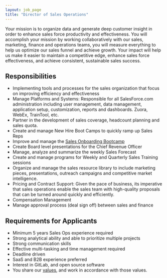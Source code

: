```yaml
---
layout: job_page
title: "Director of Sales Operations"
---
```


Your mission is to organize data and generate deep customer insight in order to enhance sales force productivity and effectiveness.
You will accomplish your mission by working collaboratively with our sales, marketing, finance and operations teams, you will measure everything to help us optimize our sales funnel and achieve growth.
Your impact will help us make it easier to maintain a competitive edge, enhance sales force effectiveness, and achieve consistent, sustainable sales success.

## Responsibilities

* Implementing tools and processes for the sales organization that focus on improving efficiency and effectiveness
* Manage Platforms and Systems: Responsible for all SalesForce.com administration including user management, data management, application setup, customization, reports and dashboards. Zuora, WebEx, TrainTool, etc.
* Partner in the development of sales coverage, headcount planning and sales quota.
* Create and manage New Hire Boot Camps to quickly ramp up Sales Reps
* Improve and manage the [Sales Onboarding Bootcamp](https://about.gitlab.com/handbook/sales-onboarding/)
* Create Board level presentations for the Chief Revenue Officer
* Manage, analyze and summarize the weekly Sales Forecast
* Create and manage programs for Weekly and Quarterly Sales Training sessions
* Organize and manage the sales resource library to include marketing pieces, presentations, outreach campaigns and competitive market intelligence.
* Pricing and Contract Support: Given the pace of business, its imperative that sales operations enable the sales team with high-quality proposals that can be turned around quickly and efficiently.
* Compensation Management
* Manage approval process (deal sign off) between sales and finance

## Requirements for Applicants

* Minimum 5 years Sales Ops experience required
* Strong analytical ability and able to prioritize multiple projects
* Strong communication skills
* Effective multi-tasking and time management required
* Deadline driven
* SaaS and B2B experience preferred
* Interest in GitLab, and open source software
* You share our [values](/handbook/#values), and work in accordance with those values.
